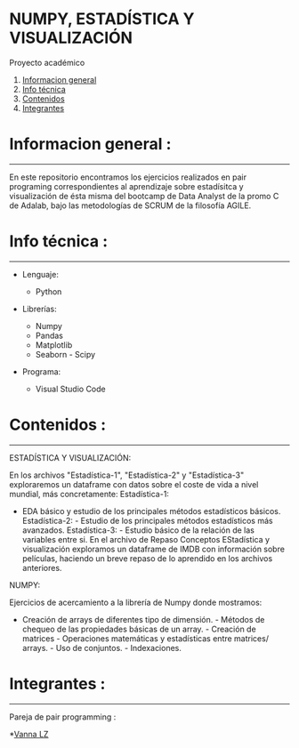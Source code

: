# NUMPY, ESTADÍSTICA Y VISUALIZACIÓN
Proyecto académico

1. [Informacion general](#informacion-general)
2. [Info técnica](#info-técnica)
3. [Contenidos](#contenidos)
4. [Integrantes](#integrantes)


# Informacion general :
***

En este repositorio encontramos los ejercicios realizados en pair programing correspondientes al aprendizaje sobre estadísitca y visualización de ésta misma del bootcamp de Data Analyst de la promo C de Adalab, bajo las metodologías de SCRUM de la filosofía AGILE.


# Info técnica :
*** 

- Lenguaje: 
       
    - Python
- Librerías:

     - Numpy 
     - Pandas
     - Matplotlib
     - Seaborn
      - Scipy
- Programa: 
    - Visual Studio Code

# Contenidos :
***

  ESTADÍSTICA Y VISUALIZACIÓN:
  
   En los archivos "Estadística-1", "Estadística-2" y "Estadística-3" exploraremos un dataframe con datos sobre el coste de vida a nivel mundial, más concretamente:
             Estadística-1:
             
  - EDA básico y estudio de los principales métodos estadísticos básicos.
             Estadística-2:
                    - Estudio de los principales métodos estadísticos más avanzados.
             Estadística-3:
                    - Estudio básico de la relación de las variables entre si.
    En el archivo de Repaso Conceptos EStadística y visualización exploramos un dataframe de IMDB con información sobre películas, haciendo un breve repaso de lo aprendido en los archivos anteriores.
                
  NUMPY:
  
  
   Ejercicios de acercamiento a la librería de Numpy donde mostramos:
   
  - Creación de arrays de diferentes tipo de dimensión.
             - Métodos de chequeo de las propiedades básicas de un array.
             - Creación de matrices
             - Operaciones matemáticas y estadísticas entre matrices/ arrays.
             - Uso de conjuntos.
             - Indexaciones.
  
  
  # Integrantes :
  ***
  
  Pareja de pair programming :
  
  *[Vanna LZ](https://github.com/VannaLZ)

  
      
  
                
      

